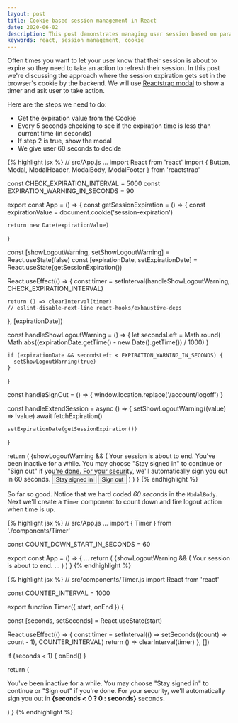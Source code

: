 ```yaml
---
layout: post
title: Cookie based session management in React
date: 2020-06-02
description: This post demonstrates managing user session based on parameters set in Cookies
keywords: react, session management, cookie
---
```

Often times you want to let your user know that their session is about to expire so they need to take an action to refresh their session. In this post we're discussing the approach where the session expiration gets set in the browser's cookie by the backend. We will use [Reactstrap modal][reactstrap-modal] to show a timer and ask user to take action.

Here are the steps we need to do:
- Get the expiration value from the Cookie
- Every 5 seconds checking to see if the expiration time is less than current time (in seconds)
- If step 2 is true, show the modal
- We give user 60 seconds to decide

{% highlight jsx %}
// src/App.js
...
import React from 'react'
import { Button, Modal, ModalHeader, ModalBody, ModalFooter } from 'reactstrap'

const CHECK_EXPIRATION_INTERVAL = 5000
const EXPIRATION_WARNING_IN_SECONDS = 90

export const App = () => {
  const getSessionExpiration = () => {
    const expirationValue = document.cookie('session-expiration')

    return new Date(expirationValue)
  }

  const [showLogoutWarning, setShowLogoutWarning] = React.useState(false)
  const [expirationDate, setExpirationDate] = React.useState(getSessionExpiration())

  React.useEffect(() => {
    const timer = setInterval(handleShowLogoutWarning, CHECK_EXPIRATION_INTERVAL)

    return () => clearInterval(timer)
    // eslint-disable-next-line react-hooks/exhaustive-deps
  }, [expirationDate])

  const handleShowLogoutWarning = () => {
    let secondsLeft = Math.round(
      Math.abs((expirationDate.getTime() - new Date().getTime()) / 1000)
    )

    if (expirationDate && secondsLeft < EXPIRATION_WARNING_IN_SECONDS) {
      setShowLogoutWarning(true)
    }
  }

  const handleSignOut = () => {
    window.location.replace('/account/logoff')
  }

  const handleExtendSession = async () => {
    setShowLogoutWarning((value) => !value)
    await fetchExpiration()

    setExpirationDate(getSessionExpiration())
  }

  return (
    {showLogoutWarning && (
      <Modal centered isOpen={showLogoutWarning} toggle={handleShowLogoutWarning}>
        <ModalHeader toggle={toggle}>Your session is about to end.</ModalHeader>
        <ModalBody>
          You've been inactive for a while. You may choose "Stay signed in" to continue or "Sign out" if you're done. For your security, we'll automatically sign you out in 60 seconds.
        </ModalBody>
        <ModalFooter>
          <Button color="primary" onClick={handleExtendSession}>Stay signed in</Button>
          <Button color="secondary" onClick={handleSignOut}>Sign out</Button>
        </ModalFooter>
      </Modal>
    )
  )
}
{% endhighlight %}

So far so good. Notice that we hard coded _60 seconds_ in the `ModalBody`. Next we'll create a `Timer` component to count down and fire logout action when time is up.

{% highlight jsx %}
// src/App.js
...
import { Timer } from './components/Timer'

const COUNT_DOWN_START_IN_SECONDS = 60

export const App = () => {
  ...
  return (
    {showLogoutWarning && (
      <Modal centered isOpen={showLogoutWarning} toggle={handleShowLogoutWarning}>
        <ModalHeader toggle={toggle}>Your session is about to end.</ModalHeader>
        <Timer start={COUNT_DOWN_START_IN_SECONDS} onEnd={handleSignOut} />
        ...
      </Modal>
    )
  )
}
{% endhighlight %}

{% highlight jsx %}
// src/components/Timer.js
import React from 'react'

const COUNTER_INTERVAL = 1000

export function Timer({ start, onEnd }) {

  const [seconds, setSeconds] = React.useState(start)

  React.useEffect(() => {
    const timer = setInterval(() => setSeconds((count) => count - 1), COUNTER_INTERVAL)
    return () => clearInterval(timer)
  }, [])

  if (seconds < 1) {
    onEnd()
  }

  return (
    <p>
      You've been inactive for a while. You may choose "Stay signed in" to
      continue or "Sign out" if you're done. For your security, we'll
      automatically sign you out in <strong>{seconds < 0 ? 0 : seconds}</strong> seconds.
    </p>
  )
}
{% endhighlight %}

[reactstrap-modal]: https://reactstrap.github.io/components/modals/
